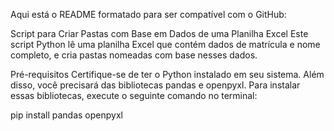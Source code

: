 
Aqui está o README formatado para ser compatível com o GitHub:

Script para Criar Pastas com Base em Dados de uma Planilha Excel
Este script Python lê uma planilha Excel que contém dados de matrícula e nome completo, e cria pastas nomeadas com base nesses dados.

Pré-requisitos
Certifique-se de ter o Python instalado em seu sistema. Além disso, você precisará das bibliotecas pandas e openpyxl. Para instalar essas bibliotecas, execute o seguinte comando no terminal:

pip install pandas openpyxl
